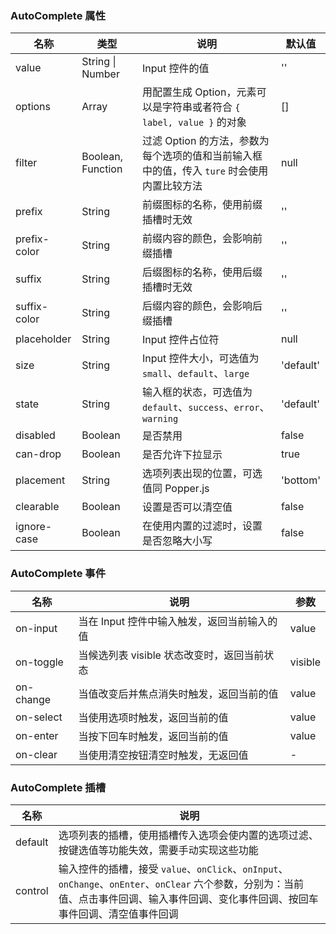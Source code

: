 ### AutoComplete 属性

| 名称         | 类型              | 说明                                                                                       | 默认值    |
| ------------ | ----------------- | ------------------------------------------------------------------------------------------ | --------- |
| value        | String \| Number  | Input 控件的值                                                                             | ''        |
| options      | Array             | 用配置生成 Option，元素可以是字符串或者符合 `{ label, value }` 的对象                      | []        |
| filter       | Boolean, Function | 过滤 Option 的方法，参数为每个选项的值和当前输入框中的值，传入 `ture` 时会使用内置比较方法 | null      |
| prefix       | String            | 前缀图标的名称，使用前缀插槽时无效                                                         | ''        |
| prefix-color | String            | 前缀内容的颜色，会影响前缀插槽                                                             | ''        |
| suffix       | String            | 后缀图标的名称，使用后缀插槽时无效                                                         | ''        |
| suffix-color | String            | 后缀内容的颜色，会影响后缀插槽                                                             | ''        |
| placeholder  | String            | Input 控件占位符                                                                           | null      |
| size         | String            | Input 控件大小，可选值为 `small`、`default`、`large`                                       | 'default' |
| state        | String            | 输入框的状态，可选值为 `default`、`success`、`error`、`warning`                            | 'default' |
| disabled     | Boolean           | 是否禁用                                                                                   | false     |
| can-drop     | Boolean           | 是否允许下拉显示                                                                           | true      |
| placement    | String            | 选项列表出现的位置，可选值同 Popper.js                                                     | 'bottom'  |
| clearable    | Boolean           | 设置是否可以清空值                                                                         | false     |
| ignore-case  | Boolean           | 在使用内置的过滤时，设置是否忽略大小写                                                     | false     |

### AutoComplete 事件

| 名称      | 说明                                        | 参数    |
| --------- | ------------------------------------------- | ------- |
| on-input  | 当在 Input 控件中输入触发，返回当前输入的值 | value   |
| on-toggle | 当候选列表 visible 状态改变时，返回当前状态 | visible |
| on-change | 当值改变后并焦点消失时触发，返回当前的值    | value   |
| on-select | 当使用选项时触发，返回当前的值              | value   |
| on-enter  | 当按下回车时触发，返回当前的值              | value   |
| on-clear  | 当使用清空按钮清空时触发，无返回值          | -       |

### AutoComplete 插槽

| 名称    | 说明                                                                                                                                                                                    |
| ------- | --------------------------------------------------------------------------------------------------------------------------------------------------------------------------------------- |
| default | 选项列表的插槽，使用插槽传入选项会使内置的选项过滤、按键选值等功能失效，需要手动实现这些功能                                                                                            |
| control | 输入控件的插槽，接受 `value`、`onClick`、`onInput`、`onChange`、`onEnter`、`onClear` 六个参数，分别为：当前值、点击事件回调、输入事件回调、变化事件回调、按回车事件回调、清空值事件回调 |
